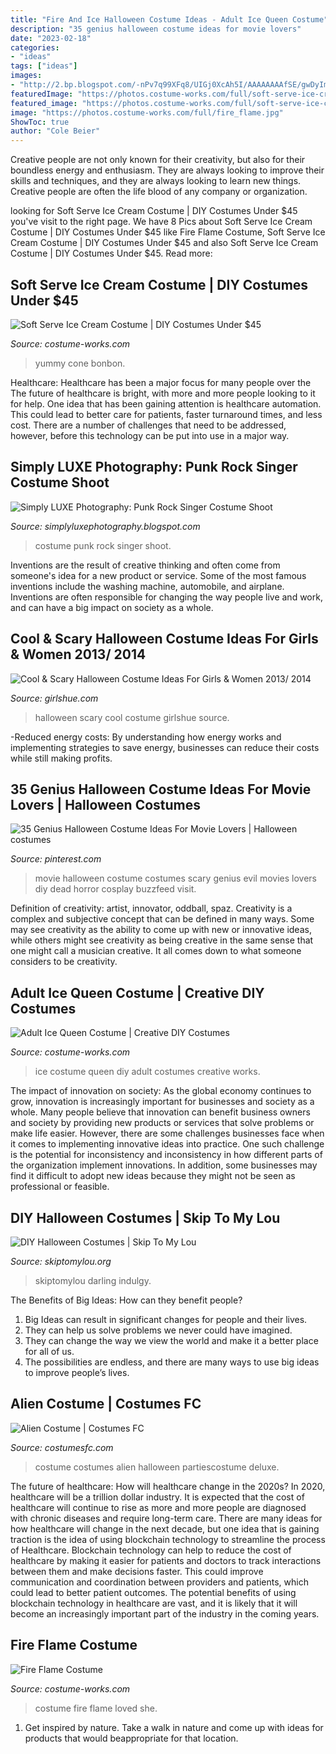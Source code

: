```yaml
---
title: "Fire And Ice Halloween Costume Ideas - Adult Ice Queen Costume"
description: "35 genius halloween costume ideas for movie lovers"
date: "2023-02-18"
categories:
- "ideas"
tags: ["ideas"]
images:
- "http://2.bp.blogspot.com/-nPv7q99XFq8/UIGj0XcAh5I/AAAAAAAAfSE/gwDyImyZS0I/s1600/bellahallowsl3.jpg"
featuredImage: "https://photos.costume-works.com/full/soft-serve-ice-cream-costume.jpg"
featured_image: "https://photos.costume-works.com/full/soft-serve-ice-cream-costume.jpg"
image: "https://photos.costume-works.com/full/fire_flame.jpg"
ShowToc: true
author: "Cole Beier"
---
```



Creative people are not only known for their creativity, but also for their boundless energy and enthusiasm. They are always looking to improve their skills and techniques, and they are always looking to learn new things. Creative people are often the life blood of any company or organization.

	

		
looking for Soft Serve Ice Cream Costume | DIY Costumes Under $45 you've visit to the right page. We have 8 Pics about Soft Serve Ice Cream Costume | DIY Costumes Under $45 like Fire Flame Costume, Soft Serve Ice Cream Costume | DIY Costumes Under $45 and also Soft Serve Ice Cream Costume | DIY Costumes Under $45. Read more:
		
    
## Soft Serve Ice Cream Costume | DIY Costumes Under $45

<img loading=lazy src="https://photos.costume-works.com/full/soft-serve-ice-cream-costume.jpg" onerror="this.onerror=null;this.src='https://tse4.mm.bing.net/th?id=OIP.5grERB2VnyxwDMUuNVg2TgHaJu&amp;pid=15.1';" alt="Soft Serve Ice Cream Costume | DIY Costumes Under $45">

_Source: costume-works.com_

>yummy cone bonbon. 

	

Healthcare: Healthcare has been a major focus for many people over the
The future of healthcare is bright, with more and more people looking to it for help. One idea that has been gaining attention is healthcare automation. This could lead to better care for patients, faster turnaround times, and less cost. There are a number of challenges that need to be addressed, however, before this technology can be put into use in a major way.

    
## Simply LUXE Photography: Punk Rock Singer Costume Shoot

<img loading=lazy src="http://2.bp.blogspot.com/-nPv7q99XFq8/UIGj0XcAh5I/AAAAAAAAfSE/gwDyImyZS0I/s1600/bellahallowsl3.jpg" onerror="this.onerror=null;this.src='https://tse2.mm.bing.net/th?id=OIP.iI6yU3b5MJUcIWDbRHYdywHaLK&amp;pid=15.1';" alt="Simply LUXE Photography: Punk Rock Singer Costume Shoot">

_Source: simplyluxephotography.blogspot.com_

>costume punk rock singer shoot. 

	

Inventions are the result of creative thinking and often come from someone's idea for a new product or service. Some of the most famous inventions include the washing machine, automobile, and airplane. Inventions are often responsible for changing the way people live and work, and can have a big impact on society as a whole.

    
## Cool &amp; Scary Halloween Costume Ideas For Girls &amp; Women 2013/ 2014

<img loading=lazy src="https://www.girlshue.com/wp-content/uploads/2016/07/unnamed-file-2401.jpg" onerror="this.onerror=null;this.src='https://tse4.mm.bing.net/th?id=OIP.IZcf0QvlRapHm4Tt6qUnZAAAAA&amp;pid=15.1';" alt="Cool &amp; Scary Halloween Costume Ideas For Girls &amp; Women 2013/ 2014">

_Source: girlshue.com_

>halloween scary cool costume girlshue source. 

	

-Reduced energy costs: By understanding how energy works and implementing strategies to save energy, businesses can reduce their costs while still making profits.

    
## 35 Genius Halloween Costume Ideas For Movie Lovers | Halloween Costumes

<img loading=lazy src="https://i.pinimg.com/736x/cf/f3/b7/cff3b7c144bcf6b5fafaeb7facc4150f.jpg" onerror="this.onerror=null;this.src='https://tse1.mm.bing.net/th?id=OIP.7VjkVCTqbhfKlV2WwwNk1AHaIn&amp;pid=15.1';" alt="35 Genius Halloween Costume Ideas For Movie Lovers | Halloween costumes">

_Source: pinterest.com_

>movie halloween costume costumes scary genius evil movies lovers diy dead horror cosplay buzzfeed visit. 

	

Definition of creativity: artist, innovator, oddball, spaz.
Creativity is a complex and subjective concept that can be defined in many ways. Some may see creativity as the ability to come up with new or innovative ideas, while others might see creativity as being creative in the same sense that one might call a musician creative. It all comes down to what someone considers to be creativity.

    
## Adult Ice Queen Costume | Creative DIY Costumes

<img loading=lazy src="https://photos.costume-works.com/full/ice_queen10.jpg" onerror="this.onerror=null;this.src='https://tse2.mm.bing.net/th?id=OIP.WHJukw-9i-EDnm3VxD5MDQHaLH&amp;pid=15.1';" alt="Adult Ice Queen Costume | Creative DIY Costumes">

_Source: costume-works.com_

>ice costume queen diy adult costumes creative works. 

	

The impact of innovation on society:
As the global economy continues to grow, innovation is increasingly important for businesses and society as a whole. Many people believe that innovation can benefit business owners and society by providing new products or services that solve problems or make life easier. However, there are some challenges businesses face when it comes to implementing innovative ideas into practice. One such challenge is the potential for inconsistency and inconsistency in how different parts of the organization implement innovations. In addition, some businesses may find it difficult to adopt new ideas because they might not be seen as professional or feasible.

    
## DIY Halloween Costumes | Skip To My Lou

<img loading=lazy src="https://www.skiptomylou.org/wp-content/uploads/2014/10/no-sew-witch-costume-skiptomylou-2.jpg" onerror="this.onerror=null;this.src='https://tse1.mm.bing.net/th?id=OIP.AhDGPe4bvhuPCkiKD5YMPwHaLH&amp;pid=15.1';" alt="DIY Halloween Costumes | Skip To My Lou">

_Source: skiptomylou.org_

>skiptomylou darling indulgy. 

	

The Benefits of Big Ideas: How can they benefit people?
1. Big Ideas can result in significant changes for people and their lives.
2. They can help us solve problems we never could have imagined.
3. They can change the way we view the world and make it a better place for all of us.
4. The possibilities are endless, and there are many ways to use big ideas to improve people’s lives.

    
## Alien Costume | Costumes FC

<img loading=lazy src="http://www.costumesfc.com/wp-content/uploads/2015/08/Girl-Alien-Costume.jpg" onerror="this.onerror=null;this.src='https://tse4.mm.bing.net/th?id=OIP.wrmoEq7LaGdbJyb5LmIhggHaRo&amp;pid=15.1';" alt="Alien Costume | Costumes FC">

_Source: costumesfc.com_

>costume costumes alien halloween partiescostume deluxe. 

	

The future of healthcare: How will healthcare change in the 2020s?
In 2020, healthcare will be a trillion dollar industry. It is expected that the cost of healthcare will continue to rise as more and more people are diagnosed with chronic diseases and require long-term care. There are many ideas for how healthcare will change in the next decade, but one idea that is gaining traction is the idea of using blockchain technology to streamline the process of Healthcare. Blockchain technology can help to reduce the cost of healthcare by making it easier for patients and doctors to track interactions between them and make decisions faster. This could improve communication and coordination between providers and patients, which could lead to better patient outcomes. The potential benefits of using blockchain technology in healthcare are vast, and it is likely that it will become an increasingly important part of the industry in the coming years.

    
## Fire Flame Costume

<img loading=lazy src="https://photos.costume-works.com/full/fire_flame.jpg" onerror="this.onerror=null;this.src='https://tse2.mm.bing.net/th?id=OIP.7GaqiTvWLVDZytCVaWXCuQHaNN&amp;pid=15.1';" alt="Fire Flame Costume">

_Source: costume-works.com_

>costume fire flame loved she. 

	

1. Get inspired by nature. Take a walk in nature and come up with ideas for products that would beappropriate for that location.

